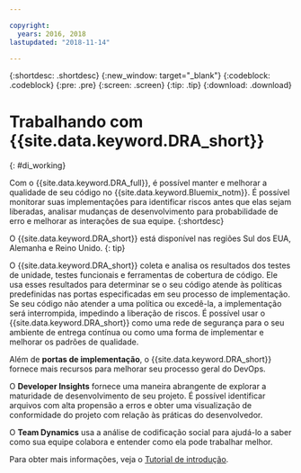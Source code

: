 ```yaml
---

copyright:
  years: 2016, 2018
lastupdated: "2018-11-14"

---
```


{:shortdesc: .shortdesc}
{:new_window: target="_blank"}
{:codeblock: .codeblock}
{:pre: .pre}
{:screen: .screen}
{:tip: .tip}
{:download: .download}

# Trabalhando com {{site.data.keyword.DRA_short}}
{: #di_working}

Com o {{site.data.keyword.DRA_full}}, é possível manter e melhorar a qualidade de seu código no {{site.data.keyword.Bluemix_notm}}. É possível monitorar suas implementações para identificar riscos antes que elas sejam liberadas, analisar mudanças de desenvolvimento para probabilidade de erro e melhorar as interações de sua equipe.
{:shortdesc}

O {{site.data.keyword.DRA_short}} está disponível nas regiões Sul dos EUA, Alemanha e Reino Unido.
{: tip}

O {{site.data.keyword.DRA_short}} coleta e analisa os resultados dos testes de unidade, testes funcionais e ferramentas de cobertura de código. Ele usa esses resultados para determinar se o seu código atende às políticas predefinidas nas portas especificadas em seu processo de implementação. Se seu código não atender a uma política ou excedê-la, a implementação será
interrompida, impedindo a liberação de riscos. É possível usar o {{site.data.keyword.DRA_short}} como uma rede de segurança para o seu ambiente de entrega contínua ou como uma forma de implementar e melhorar os padrões de qualidade. 

Além de **portas de implementação**, o {{site.data.keyword.DRA_short}} fornece mais recursos para melhorar seu processo geral do DevOps.  

O **Developer Insights** fornece uma maneira abrangente de explorar a maturidade de
desenvolvimento de seu projeto. É possível identificar arquivos com alta propensão a erros e obter uma visualização de conformidade do projeto com relação às práticas do desenvolvedor.
	
O **Team Dynamics** usa a análise de codificação social para ajudá-lo a saber como sua
equipe colabora e entender como ela pode trabalhar melhor.

Para obter mais informações, veja o [Tutorial de introdução](/docs/services/DevOpsInsights/index.html).
